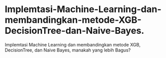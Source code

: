 # Implemtasi-Machine-Learning-dan-membandingkan-metode-XGB-DecisionTree-dan-Naive-Bayes.
Implemtasi Machine Learning dan membandingkan metode XGB, DecisionTree, dan Naive Bayes, manakah yang lebih Bagus?
